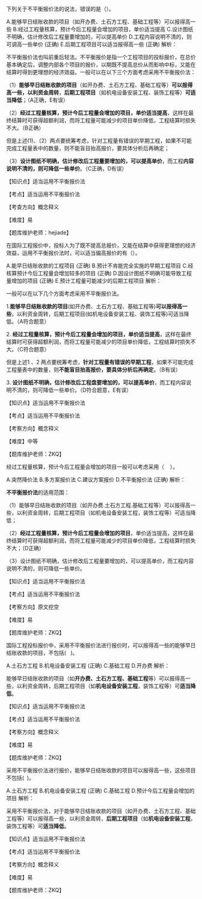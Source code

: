 <p>下列关于不平衡报价法的说法，错误的是（）。</p>
A.能够早日结账收款的项目（如开办费、土石方工程、基础工程等）可以报得高一些
B.经过工程量核算，预计今后工程量会增加的项目，单价适当提高
C.设计图纸不明确，估计修改后工程量要增加的，可以提高单价
D.工程内容说明不清的，则可调高一些单价  (正确)
E.后期工程项目可以适当报得高一些  (正确)
解析：<p>不平衡报价法也叫前重后轻法。不平衡报价是指一个工程项目的投标报价，在总价基本确定后，调整内部各个项目的报价，以期既不提高总价从而影响中标，又能在结算时得到更理想的经济效益。一般可以在以下三个方面考虑采用不平衡报价法：</p><p>（1）<strong>能够早日结账收款的项目</strong>（如开办费、土石方工程、基础工程等）<strong>可以报得高一些，以利资金周转</strong>，<strong>后期工程项目</strong>（如机电设备安装工程、装饰工程等）<strong>可适当降低</strong>；（A正确，E有误）</p><p>（2）<strong>经过工程量核算，预计今后工程量会增加的项目，单价适当提高</strong>，这样在最终结算时可获得超额利润，而将工程量可能减少的项目单价降低，工程结算时损失不大。（B正确）</p><p>但是上述(1)、（2）两点要统筹考虑，针对工程量有错误的早期工程，如果不可能完成工程量表中的数量，则不能盲目抬高报价，要具体分析后再确定；</p><p>（3）<strong>设计图纸不明确，估计修改后工程量要增加的，可以提高单价</strong>，而工程<strong>内容说明不清的，则可降低一些单价</strong>。（C正确，D有误）</p><p>【知识点】适当运用不平衡报价法</p><p>【考点】适当运用不平衡报价法</p><p>【考查方向】概念释义</p><p>【难度】易</p><p>【题库维护老师：hejiade】</p>
<p>在国际工程报价中，投标人为了既不提高总报价，又能在结算中获得更理想的经济效益，运用不平衡报价法时，可以适当偏高报价的有（）。</p>
A.能早日结账收款的工程项目  (正确)
B.预计不肯能完全实施的早期工程项目
C.经核算预计今后工程量会增加较多的项目  (正确)
D.因设计图纸不明确可能导致工程量增加的项目  (正确)
E.预计工程量可能减少的后期工程项目
解析：<p>一般可以在以下几个方面考虑采用不平衡报价法。</p><p>1.<strong>能够早日结账收款的项目</strong>(如开办费、土石方工程、基础工程等)<strong>可以报得高一些</strong>，以利资金周转，后期工程项目(如机电设备安装工程、装饰工程等)可适当降低。（A符合题意）</p><p>2. <strong>经过工程量核算，预计今后工程量会增加的项目，单价适当提高</strong>，这样在最终结算时可获得超额利润，而将工程量可能减少的项目单价降低，工程结算时损失不大。（C符合题意）</p><p>但是上述1 、2 两点要统筹考虑，<strong>针对工程量有错误的早期工程</strong>，如果不可能完成工程量表中的数量，则<strong>不能盲目抬高报价，要具体分析后再确定</strong>。（B有误）</p><p>3. <strong>设计图纸不明确，估计修改后工程盘要增加的，可以提高单价</strong>，而工程内容说明不清的，则可降低一些单价。（D符合题意，E有误）</p><p>【知识点】适当运用不平衡报价法</p><p>【考点】适当运用不平衡报价法</p><p>【考察方向】概念释义</p><p>【难度】中等</p><p>【题库维护老师：ZKQ】</p>
<p>经过工程量核算，预计今后工程量会增加的项目一般可以考虑采用（ &nbsp; &nbsp;）。</p>
A.突然降价法
B.多方案报价法
C.建议方案报价
D.不平衡报价法  (正确)
解析：<p><strong>不平衡报价法</strong>的适用范围：</p><p>（1）能够早日结账收款的项目（如开办费.土石方工程.基础工程等）可以报得高一些，以利资金周转，后期工程项目（如机电设备安装工程，装饰工程等）可适当降低；</p><p>（2）<strong>经过工程量核算，预计今后工程量会增加的项目</strong>，单价适当提高，这样在最终结算时可获得超额利润，而将工程量可能减少的项目单价降低，工程结算时损失不大；（D正确）</p><p>（3）设计图纸不明确，估计修改后工程量要增加的，可以提高单价，而工程内容说明不清的，则可降低一些单价。</p><p>【知识点】适当运用不平衡报价法</p><p>【考点】适当运用不平衡报价法</p><p>【考察方向】原文挖空</p><p>【难度】易</p><p>【题库维护老师：ZKQ】</p>
<p>国际工程投标报价中，采用不平衡报价法进行报价时，可以报得高一些的能够早日结账收款的项目，不包括( &nbsp; )。</p>
A.土石方工程
B.机电设备安装工程  (正确)
C.基础工程
D.开办费
解析：<p>能够早日结账收款的项目（如<strong>开办费、土石方工程、基础工程</strong>等）可以报得高一些，以利资金周转，后期工程项目（如<strong>机电设备安装工程</strong>，装饰工程等）可<strong>适当降低</strong>。</p><p>【知识点】适当运用不平衡报价法</p><p>【考点】适当运用不平衡报价法</p><p>【考察方向】概念释义</p><p>【难度】易</p><p>【题库维护老师：ZKQ】</p>
<p>采用不平衡报价法进行报价，能够早日结账收款的项目可以报得高一些，这些项目不包括( &nbsp;)。</p>
A.土石方工程
B.机电设备安装工程  (正确)
C.基础工程
D.预计今后工程量会增加的项目
解析：<p>采用不平衡报价法，对于能够早日结账收款的项目（如开办费、土石方工程、基础工程等）可以报得高一些，以利资金周转，<strong>后期工程项目</strong>（如<strong>机电设备安装工程</strong>，装饰工程等）可<strong>适当降低</strong>。</p><p>【知识点】适当运用不平衡报价法</p><p>【考点】适当运用不平衡报价法</p><p>【考察方向】概念释义</p><p>【难度】易</p><p>【题库维护老师：ZKQ】</p>
